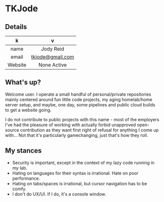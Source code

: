 # TKJode

## Details

| k | v |
| :--: | :--: |
| name | Jody Reid |
| email | tkjode@gmail.com |
| Website | None Active |

## What's up?

Welcome user. I operate a small handful of personal/private repositories mainly 
centered around fun little code projects, my aging homelab/home server setup, 
and maybe, one day, some pipelines and public cloud builds to get a website going.

I do not contribute to public projects with this name - most of the employers I've 
had the pleasure of working with actually forbid unapproved open-source 
contribution as they want first right of refusal for anything I come up with... 
Not that it's particularly gamechanging, just that's how they roll. 

## My stances

- Security is important, except in the context of my lazy code running in my lab.
- Hating on languages for their syntax is irrational.  Hate on poor performance.
- Hating on tabs/spaces is irrational, but cursor navigation has to be comfy.
- I don't do UX/UI.  If I do, it's a console window.
